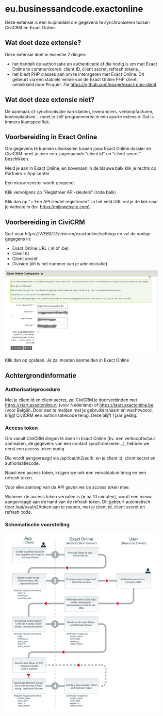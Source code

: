 # eu.businessandcode.exactonline

Deze extensie is een hulpmiddel om gegevens te synchroniseren tussen CiviCRM en Exact Online.

## Wat doet deze extensie?

Deze extensie doet in essentie 2 dingen:

 * het handelt de authorisatie en authenticatie af die nodig is om met Exact Online te communiceren: client ID, client secret, refresh tokens...
 * het biedt PHP classes aan om te interageren met Exact Online. Dit gebeurt via een stabiele versie van de Exact Online PHP client, ontwikkeld door Picquer.
Zie https://github.com/picqer/exact-php-client
 

## Wat doet deze extensie niet?

De aanmaak of synchronisatie van klanten, leveranciers, verkoopfacturen, kostenplaatsen... moet je zelf programmeren in een aparte extensie. Dat is immers klantspecifiek.  


## Voorbereiding in Exact Online

Om gegevens te kunnen uitwisselen tussen jouw Exact Online dossier en CiviCRM moet je over een zogenaamde "client id" en "client secret" beschikken.

Meld je aan in Exact Online, en bovenaan in de blauwe balk klik je rechts op Partners > App center

Een nieuw venster wordt geopend.

Klik vervolgens op "Registreer API-sleutels" (rode balk)

Klik dan op "+ Een API sleutel registreren". In het veld URL vul je de link naar je website in (bv. https://mijnwebsite.com).

## Voorbereiding in CiviCRM

Surf naar _https://WEBSITE_/civicrm/exactonline/settings en vul de nodige gegegens in:

  * Exact Online URL (.nl of .be)
  * Client ID
  * Client secret
  * Division (dit is het nummer van je administratie)

![Procedure](images/settings.png)

Klik dan op opslaan. Je zal moeten aanmelden in Exact Online

## Achtergrondinformatie

### Authorisatieprocedure

Met je client id en client secret, zal CiviCRM je doorverbinden met https://start.exactonline.nl (voor Nederland) of https://start.exactonline.be (voor België).
Door aan te melden met je gebruikersnaam en wachtwoord, krijgt CiviCRM een authorisatiecode terug. Deze blijft 1 jaar geldig.

### Access token

Om vanuit CiviCRM dingen te doen in Exact Online (bv. een verkoopfactuur aanmaken, de gegevens van een contact synchroniseren...), hebben we eerst een access token nodig.

Die wordt aangevraagd via /api/oauth2/auth, en je client id, client secret en authorisatiecode.

Naast een access token, krijgen we ook een vervaldatum terug en een refresh token.

Voor elke aanroep van de API geven we de access token mee.

Wanneer de access token vervalen is (= na 10 minuten), wordt een nieuw aangevraagd aan de hand van de refresh token.
Dit gebeurt automatisch door /api/oauth2/token aan te roepen, met je client id, client secret en refresh code.

### Schematische voorstelling  

![Procedure](images/exact-scheme.png)


